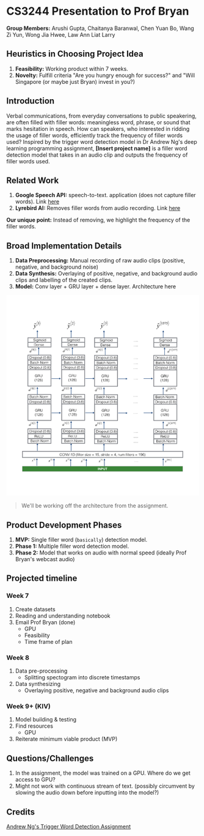 # CS3244 Presentation to Prof Bryan
**Group Members:** Arushi Gupta, Chaitanya Baranwal, Chen Yuan Bo, Wang Zi Yun, Wong Jia Hwee, Law Ann Liat Larry

## Heuristics in Choosing Project Idea
1. **Feasibility:** Working product within 7 weeks.
2. **Novelty:** Fulfill criteria "Are you hungry enough for success?" and "Will Singapore (or maybe just Bryan) invest in you?)

## Introduction
Verbal communications, from everyday conversations to public speakering, are often filled with filler words: meaningless word, phrase, or sound that marks hesitation in speech. How can speakers, who interested in ridding the usage of filler words, efficiently track the frequency of filler words used? Inspired by the trigger word detection model in Dr Andrew Ng's deep learning programming assignment, **[Insert project name]** is a filler word detection model that takes in an audio clip and outputs the frequency of filler words used.

## Related Work
1. **Google Speech API:** speech-to-text. application (does not capture filler words). Link [here](https://cloud.google.com/speech-to-text)
2. **Lyrebird AI:** Removes filler words from audio recording. Link [here](https://www.coywolf.news/content/podcast-filler-word-detection-removal/)

**Our unique point:** Instead of removing, we highlight the frequency of the filler words.

## Broad Implementation Details
1. **Data Preprocessing:** Manual recording of raw audio clips (positive, negative, and background noise) 
2. **Data Synthesis:** Overlaying of positive, negative, and background audio clips and labelling of the created clips.
3. **Model:** Conv layer + GRU layer + dense layer. Architecture here

![Neural Network Architecture](/images/nn_architecture.png)

> We'll be working off the architecture from the assignment.

## Product Development Phases
1. **MVP:** Single filler word (`basically`) detection model.
2. **Phase 1:** Multiple filler word detection model.
3. **Phase 2:** Model that works on audio with normal speed (ideally Prof Bryan's webcast audio)

## Projected timeline
### Week 7
1. Create datasets
2. Reading and understanding notebook
3. Email Prof Bryan (done)
   - GPU
   - Feasibility
   - Time frame of plan

### Week 8
1. Data pre-processing
   - Splitting spectogram into discrete timestamps
2. Data synthesizing   
   - Overlaying positive, negative and background audio clips

### Week 9+ (KIV)
1. Model building & testing
2. Find resources
   - GPU
3. Reiterate minimum viable product (MVP)

## Questions/Challenges
1. In the assignment, the model was trained on a GPU. Where do we get access to GPU?
2. Might not work with continuous stream of text. (possibly circumvent by slowing the audio down before inputting into the model?)

## Credits
[Andrew Ng's Trigger Word Detection Assignment](https://github.com/Kulbear/deep-learning-coursera/blob/master/Sequence%20Models/Trigger%20word%20detection%20-%20v1.ipynb)
